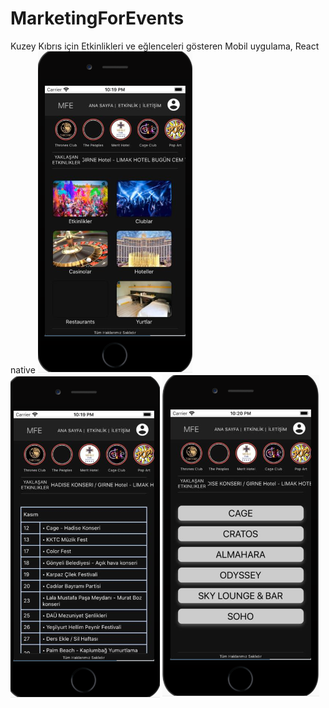 # MarketingForEvents
Kuzey Kıbrıs için Etkinlikleri ve eğlenceleri gösteren Mobil uygulama, React native
![alt text](https://raw.githubusercontent.com/ledmago/MarketingForEvents/master/Photos/1.png)
![alt text](https://raw.githubusercontent.com/ledmago/MarketingForEvents/master/Photos/2.png)
![alt text](https://raw.githubusercontent.com/ledmago/MarketingForEvents/master/Photos/3.png)
